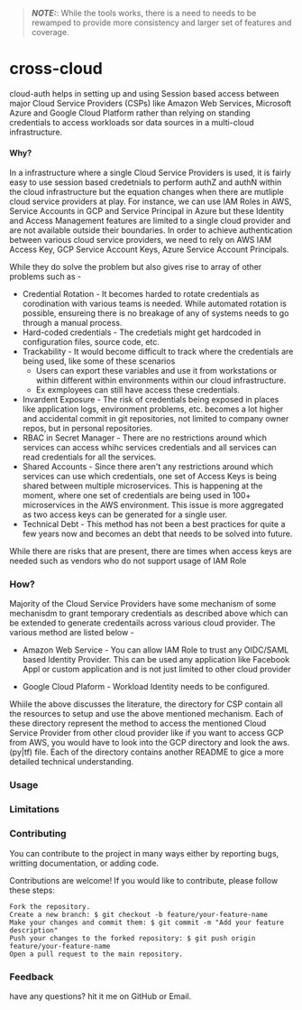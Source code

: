 > **_NOTE:_**: While the tools works, there is a need to needs to be rewamped to provide more consistency and larger set of features and coverage.

# cross-cloud

cloud-auth helps in setting up and using Session based access between major Cloud Service Providers (CSPs) like Amazon Web Services, Microsoft Azure and Google Cloud Platform rather than relying on standing credentials to access workloads sor data sources in a multi-cloud infrastructure.

#### Why?
In a infrastructure where a single Cloud Service Providers is used, it is fairly easy to use session based credetnials to perform authZ and authN within the cloud infrastructure but the equation changes when there are mutliple cloud service providers at play. For instance, we can use IAM Roles in AWS, Service Accounts in GCP and Service Principal in Azure but these Identity and Access Management features are limited to a single cloud provider and are not available outside their boundaries. In order to achieve authentication between various cloud service providers, we need to rely on AWS IAM Access Key, GCP Service Account Keys, Azure Service Account Principals. 

While they do solve the problem but also gives rise to array of other problems such as - 
- Credential Rotation - It becomes harded to rotate credentials as corodination with various teams is needed. While automated rotation is possible, ensureing there is no breakage of any of systems needs to go through a manual process.
- Hard-coded credentials - The credetials might get hardcoded in configuration files, source code, etc.
- Trackability - It would become difficult to track where the credentials are being used, like some of these scenarios
    - Users can export these variables and use it from workstations or within different within environments within our cloud infrastructure. 
    - Ex exmployees can still have access these credentials.
- Invardent Exposure - The risk of credentials being exposed in places like application logs, environment problems, etc. becomes a lot higher and accidental commit in git repositories, not limited to company owner repos, but in personal repositories.
- RBAC in Secret Manager - There are no restrictions around which services can access whihc services credentials and all services can read credentials for all the services. 
- Shared Accounts - Since there aren't any restrictions around which services can use which credentials, one set of Access Keys is being shared between multiple microservices. This is happening at the moment, where one set of credentials are being used in 100+ microservices in the AWS environment. This issue is more aggregated as two access keys can be generated for a single user.
- Technical Debt - This method has not been a best practices for quite a few years now and becomes an debt that needs to be solved into future.

While there are risks that are present, there are times when access keys are needed such as vendors who do not support usage of IAM Role 


### How?

Majority of the Cloud Service Providers have some mechanism of some mechanisdm to grant temporary credentials as described above which can be extended to generate credentails across various cloud provider. The various method are listed below -

- Amazon Web Service - You can allow IAM Role to trust any OIDC/SAML based Identity Provider. This can be used any application like Facebook Appl or custom application and is not just limited to other cloud provider

- Google Cloud Plaform  - Workload Identity needs to be configured. 


Whiile the above discusses the literature, the directory for CSP contain all the resources to setup and use the above mentioned mechanism. Each of these directory represent the method to access the mentioned Cloud Service Provider from other cloud provider like if you want to access GCP from AWS, you would have to look into the GCP directory and look the aws.(py|tf) file. Each of the directory contains another README to gice a more detailed technical understanding.

### Usage

### Limitations

### Contributing
You can contribute to the project in many ways either by reporting bugs, writting documentation, or adding code.

Contributions are welcome! If you would like to contribute, please follow these steps:

    Fork the repository.
    Create a new branch: $ git checkout -b feature/your-feature-name
    Make your changes and commit them: $ git commit -m "Add your feature description"
    Push your changes to the forked repository: $ git push origin feature/your-feature-name
    Open a pull request to the main repository.

### Feedback
have any questions? hit it me on GitHub or Email.


